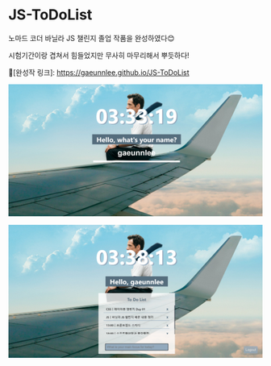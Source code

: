 # JS-ToDoList

노마드 코더 바닐라 JS 챌린지 졸업 작품을 완성하였다😊

시험기간이랑 겹쳐서 힘들었지만 무사히 마무리해서 뿌듯하다!

💙[완성작 링크]: https://gaeunnlee.github.io/JS-ToDoList

![result01](./result-01.png)

![result02](./result-02.png)
